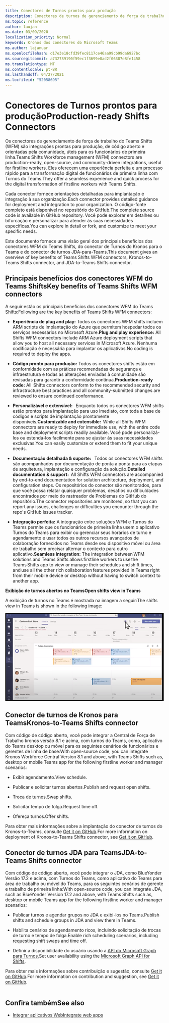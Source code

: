 ```yaml
---
title: Conectores de Turnos prontos para produção
description: Conectores de turnos de gerenciamento de força de trabalho para o Teams
ms.topic: reference
author: laujan
ms.date: 03/09/2020
localization_priority: Normal
keywords: Kronos dos conectores do Microsoft Teams
ms.author: lajanuar
ms.openlocfilehash: d17e3e18cfd39fec8117ce46aa99cb99da6927bc
ms.sourcegitcommit: a732789190f59ec1f3699e8ad2f06387e8fe1458
ms.translationtype: MT
ms.contentlocale: pt-BR
ms.lasthandoff: 04/27/2021
ms.locfileid: "52058695"
---
```

# <a name="production-ready-shifts-connectors"></a><span data-ttu-id="40e02-104">Conectores de Turnos prontos para produção</span><span class="sxs-lookup"><span data-stu-id="40e02-104">Production-ready Shifts Connectors</span></span>  

<span data-ttu-id="40e02-105">Os conectores de gerenciamento de força de trabalho do Teams Shifts (WFM) são integrações prontas para produção, de código aberto e orientadas pela comunidade, úteis para os funcionários de primeira linha.</span><span class="sxs-lookup"><span data-stu-id="40e02-105">Teams Shifts Workforce management (WFM) connectors are production-ready, open-source, and community-driven integrations, useful for firstline workers.</span></span> <span data-ttu-id="40e02-106">Eles oferecem uma experiência perfeita e um processo rápido para a transformação digital de funcionários de primeira linha com Turnos do Teams.</span><span class="sxs-lookup"><span data-stu-id="40e02-106">They offer a seamless experience and quick process for the digital transformation of firstline workers with Teams Shifts.</span></span> 

<span data-ttu-id="40e02-107">Cada conector fornece orientações detalhadas para implantação e integração à sua organização.</span><span class="sxs-lookup"><span data-stu-id="40e02-107">Each connector provides detailed guidance for deployment and integration to your organization.</span></span> <span data-ttu-id="40e02-108">O código-fonte completo está disponível no repositório do GitHub.</span><span class="sxs-lookup"><span data-stu-id="40e02-108">The complete source code is available in GitHub repository.</span></span> <span data-ttu-id="40e02-109">Você pode explorar em detalhes ou bifurcação e personalizar para atender às suas necessidades específicas.</span><span class="sxs-lookup"><span data-stu-id="40e02-109">You can explore in detail or fork, and customize to meet your specific needs.</span></span>   

<span data-ttu-id="40e02-110">Este documento fornece uma visão geral dos principais benefícios dos conectores WFM do Teams Shifts, do conector de Turnos do Kronos para o Teams e do conector de turnos JDA-para-Teams.</span><span class="sxs-lookup"><span data-stu-id="40e02-110">This document gives an overview of key benefits of Teams Shifts WFM connectors, Kronos-to-Teams Shifts connector, and JDA-to-Teams Shifts connector.</span></span>

## <a name="key-benefits-of-teams-shifts-wfm-connectors"></a><span data-ttu-id="40e02-111">Principais benefícios dos conectores WFM do Teams Shifts</span><span class="sxs-lookup"><span data-stu-id="40e02-111">Key benefits of Teams Shifts WFM connectors</span></span>

<span data-ttu-id="40e02-112">A seguir estão os principais benefícios dos conectores WFM do Teams Shifts:</span><span class="sxs-lookup"><span data-stu-id="40e02-112">Following are the key benefits of Teams Shifts WFM connectors:</span></span>

* <span data-ttu-id="40e02-113">**Experiência de plug and play:** Todos os conectores WFM shifts incluem ARM scripts de implantação do Azure que permitem hospedar todos os serviços necessários no Microsoft Azure.</span><span class="sxs-lookup"><span data-stu-id="40e02-113">**Plug and play experience:** All Shifts WFM connectors include ARM Azure deployment scripts that allow you to host all necessary services in Microsoft Azure.</span></span> <span data-ttu-id="40e02-114">Nenhuma codificação é necessária para implantar os aplicativos.</span><span class="sxs-lookup"><span data-stu-id="40e02-114">No coding is required to deploy the apps.</span></span>

* <span data-ttu-id="40e02-115">**Código pronto para produção:** Todos os conectores shifts estão em conformidade com as práticas recomendadas de segurança e infraestrutura e todas as alterações enviadas à comunidade são revisadas para garantir a conformidade contínua.</span><span class="sxs-lookup"><span data-stu-id="40e02-115">**Production-ready code:** All  Shifts connectors conform to the recommended security and infrastructure best practices and all community-submitted changes are reviewed to ensure continued conformance.</span></span>

* <span data-ttu-id="40e02-116">**Personalizável e extensível:**   Enquanto todos os conectores WFM shifts estão prontos para implantação para uso imediato, com toda a base de códigos e scripts de implantação prontamente disponíveis.</span><span class="sxs-lookup"><span data-stu-id="40e02-116">**Customizable and extensible:**  While all Shifts WFM connectors are ready to deploy for immediate use, with the entire code base and deployment scripts readily available.</span></span> <span data-ttu-id="40e02-117">Você pode personalizá-los ou estendá-los facilmente para se ajustar às suas necessidades exclusivas.</span><span class="sxs-lookup"><span data-stu-id="40e02-117">You can easily customize or extend them to fit your unique needs.</span></span>

* <span data-ttu-id="40e02-118">**Documentação detalhada & suporte:**   Todos os conectores WFM shifts são acompanhados por documentação de ponta a ponta para as etapas de arquitetura, implantação e configuração da solução.</span><span class="sxs-lookup"><span data-stu-id="40e02-118">**Detailed documentation & support:**  All Shifts WFM connectors are accompanied by end-to-end documentation for solution architecture, deployment, and configuration steps.</span></span> <span data-ttu-id="40e02-119">Os repositórios do conector são monitorados, para que você possa relatar quaisquer problemas, desafios ou dificuldades encontrados por meio do rastreador de Problemas do GitHub do repositório.</span><span class="sxs-lookup"><span data-stu-id="40e02-119">The connector repositories are monitored, so that you can report any issues, challenges or difficulties you encounter through the repo's GitHub Issues tracker.</span></span>

* <span data-ttu-id="40e02-120">**Integração perfeita:** A integração entre soluções WFM e Turnos do Teams permite que os funcionários de primeira linha usem o aplicativo Turnos do Teams para exibir ou gerenciar seus horários de turno e agendamento e usar todos os outros recursos avançados de colaboração fornecidos no Teams desde seu dispositivo móvel ou área de trabalho sem precisar alternar o contexto para outro aplicativo.</span><span class="sxs-lookup"><span data-stu-id="40e02-120">**Seamless integration:** The integration between WFM solutions and Teams Shifts allows firstline workers to use the Teams Shifts app to view or manage their schedules and shift times, and use all the other rich collaboration features provided in Teams right from their mobile device or desktop without having to switch context to another app.</span></span>  

<span data-ttu-id="40e02-121">**Exibição de turnos abertos no Teams**</span><span class="sxs-lookup"><span data-stu-id="40e02-121">**Open shifts view in Teams**</span></span> 

<span data-ttu-id="40e02-122">A exibição de turnos no Teams é mostrada na imagem a seguir:</span><span class="sxs-lookup"><span data-stu-id="40e02-122">The shifts view in Teams is shown in the following image:</span></span> 

![Abrir turnos no Teams](../assets/images/teams-open-shifts-view.png)

## <a name="kronos-to-teams-shifts-connector"></a><span data-ttu-id="40e02-124">Conector de turnos de Kronos para Teams</span><span class="sxs-lookup"><span data-stu-id="40e02-124">Kronos-to-Teams Shifts connector</span></span>

<span data-ttu-id="40e02-125">Com código de código aberto, você pode integrar a Central de Força de Trabalho kronos versão 8.1 e acima, com turnos do Teams, como, aplicativo do Teams desktop ou móvel para os seguintes cenários de funcionários e gerentes de linha de base:</span><span class="sxs-lookup"><span data-stu-id="40e02-125">With open-source code, you can integrate Kronos Workforce Central Version 8.1 and above, with Teams Shifts such as, desktop or mobile Teams app for the following firstline worker and manager scenarios:</span></span>

* <span data-ttu-id="40e02-126">Exibir agendamento.</span><span class="sxs-lookup"><span data-stu-id="40e02-126">View schedule.</span></span>

* <span data-ttu-id="40e02-127">Publicar e solicitar turnos abertos.</span><span class="sxs-lookup"><span data-stu-id="40e02-127">Publish and request open shifts.</span></span>

* <span data-ttu-id="40e02-128">Troca de turnos.</span><span class="sxs-lookup"><span data-stu-id="40e02-128">Swap shifts.</span></span>

* <span data-ttu-id="40e02-129">Solicitar tempo de folga.</span><span class="sxs-lookup"><span data-stu-id="40e02-129">Request time off.</span></span>

* <span data-ttu-id="40e02-130">Ofereça turnos.</span><span class="sxs-lookup"><span data-stu-id="40e02-130">Offer shifts.</span></span>

<span data-ttu-id="40e02-131">Para obter mais informações sobre a implantação do conector de turnos do Kronos-to-Teams, consulte [Get it on GitHub](https://aka.ms/KronosShiftsConnector).</span><span class="sxs-lookup"><span data-stu-id="40e02-131">For more information on deployment of Kronos-to-Teams Shifts connector, see [Get it on GitHub](https://aka.ms/KronosShiftsConnector).</span></span>

## <a name="jda-to-teams-shifts-connector"></a><span data-ttu-id="40e02-132">Conector de turnos JDA para Teams</span><span class="sxs-lookup"><span data-stu-id="40e02-132">JDA-to-Teams Shifts connector</span></span>

<span data-ttu-id="40e02-133">Com código de código aberto, você pode integrar o JDA, como BlueYonder Versão 17.2 e acima, com Turnos do Teams, como aplicativo do Teams para área de trabalho ou móvel do Teams, para os seguintes cenários de gerente e trabalho de primeira linha:</span><span class="sxs-lookup"><span data-stu-id="40e02-133">With open-source code, you can integrate JDA, such as BlueYonder Version 17.2 and above, with Teams Shifts  such as, desktop or mobile Teams app for the following firstline worker and manager scenarios:</span></span>

* <span data-ttu-id="40e02-134">Publicar turnos e agendar grupos no JDA e exibi-los no Teams.</span><span class="sxs-lookup"><span data-stu-id="40e02-134">Publish shifts and schedule groups in JDA and view them in Teams.</span></span>

* <span data-ttu-id="40e02-135">Habilita cenários de agendamento ricos, incluindo solicitação de trocas de turno e tempo de folga.</span><span class="sxs-lookup"><span data-stu-id="40e02-135">Enable rich scheduling scenarios, including requesting shift swaps and time off.</span></span>

* <span data-ttu-id="40e02-136">Definir a disponibilidade do usuário usando a [API do Microsoft Graph para Turnos.](/graph/api/resources/shift?view=graph-rest-beta&preserve-view=true)</span><span class="sxs-lookup"><span data-stu-id="40e02-136">Set user availability using the [Microsoft Graph API for Shifts](/graph/api/resources/shift?view=graph-rest-beta&preserve-view=true).</span></span>

<span data-ttu-id="40e02-137">Para obter mais informações sobre contribuição e sugestão, consulte [Get it on GitHub](https://aka.ms/JDAShiftsConnector).</span><span class="sxs-lookup"><span data-stu-id="40e02-137">For more information on contribution and suggestion, see [Get it on GitHub](https://aka.ms/JDAShiftsConnector).</span></span></br></br>

## <a name="see-also"></a><span data-ttu-id="40e02-138">Confira também</span><span class="sxs-lookup"><span data-stu-id="40e02-138">See also</span></span>

- [<span data-ttu-id="40e02-139">Integrar aplicativos Web</span><span class="sxs-lookup"><span data-stu-id="40e02-139">Integrate web apps</span></span>](~/samples/integrate-web-apps-overview.md)
